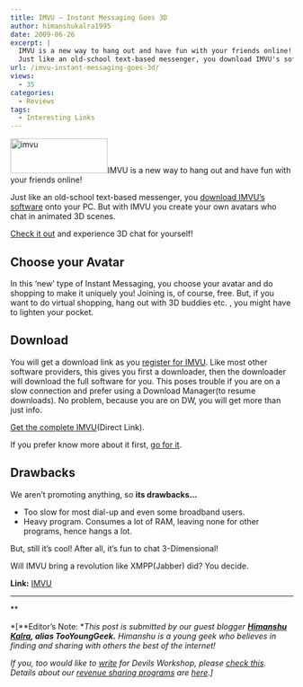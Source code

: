 ```yaml
---
title: IMVU – Instant Messaging Goes 3D
author: himanshukalra1995
date: 2009-06-26
excerpt: |
  IMVU is a new way to hang out and have fun with your friends online!
  Just like an old-school text-based messenger, you download IMVU's software onto your PC. But with IMVU you create your own avatars who chat in animated 3D scenes. Check it out and experience 3D chat for yourself!
url: /imvu-instant-messaging-goes-3d/
views:
  - 35
categories:
  - Reviews
tags:
  - Interesting Links
---
```

<img class="size-full wp-image-11388 alignright" src="http://cdn.devilsworkshop.org/files/2009/06/imvu.jpg" alt="imvu" width="173" height="62" />IMVU is a new way to hang out and have fun with your friends online!

Just like an old-school text-based messenger, you <a href="http://imvu.com/catalog/web_download_steps.php" onclick="_gaq.push(['_trackEvent', 'outbound-article', 'http://imvu.com/catalog/web_download_steps.php', 'download IMVU&#8217;s software']);" >download IMVU&#8217;s software</a> onto your PC. But with IMVU you create your own avatars who chat in animated 3D scenes. <a href="http://imvu.com/" onclick="_gaq.push(['_trackEvent', 'outbound-article', 'http://imvu.com/', '']);" ></a>

<a href="http://imvu.com/" onclick="_gaq.push(['_trackEvent', 'outbound-article', 'http://imvu.com/', 'Check it out']);" >Check it out</a> and experience 3D chat for yourself!

## Choose your Avatar

In this &#8216;new&#8217; type of Instant Messaging, you choose your avatar and do shopping to make it uniquely you! Joining is, of course, free. But, if you want to do virtual shopping, hang out with 3D buddies etc. , you might have to lighten your pocket.

## Download

You will get a download link as you <a href="http://www.imvu.com" onclick="_gaq.push(['_trackEvent', 'outbound-article', 'http://www.imvu.com', 'register for IMVU']);" >register for IMVU</a>. Like most other software providers, this gives you first a downloader, then the downloader will download the full software for you. This poses trouble if you are on a slow connection and prefer using a Download Manager(to resume downloads). No problem, because you are on DW, you will get more than just info.

<a href="http://static.imvu.com/imvufiles/installers/InstallIMVU_411.0_full.exe" onclick="_gaq.push(['_trackEvent', 'outbound-article', 'http://static.imvu.com/imvufiles/installers/InstallIMVU_411.0_full.exe', 'Get the complete IMVU']);" >Get the complete IMVU</a>(Direct Link).

If you prefer know more about it first, <a href="http://www.imvu.com" onclick="_gaq.push(['_trackEvent', 'outbound-article', 'http://www.imvu.com', 'go for it']);" >go for it</a>.

## **Drawbacks**

We aren’t promoting anything, so **its drawbacks…**

  * Too slow for most dial-up and even some broadband users.
  * Heavy program. Consumes a lot of RAM, leaving none for other programs, hence hangs a lot.

But, still it&#8217;s cool! After all, it&#8217;s fun to chat 3-Dimensional!

Will IMVU bring a revolution like XMPP(Jabber) did? You decide.

**Link:** <a href="http://imvu.com/" onclick="_gaq.push(['_trackEvent', 'outbound-article', 'http://imvu.com/', 'IMVU']);" >IMVU</a>

<hr size="2" />

**</p> 

*[**Editor&#8217;s Note: **This post is submitted by our guest blogger **[Himanshu Kalra][1], alias TooYoungGeek.** Himanshu is a young geek who believes in finding and sharing with others the best of the internet!*

*If you, too would like to [write][2] for Devils Workshop, please [check this][2]. Details about our [revenue sharing programs][2] are [here][2].]*

 [1]: http://devilsworkshop.org/get-email-ids-without-any-sign-up/tooyounggeek@gmail.com
 [2]: http://devilsworkshop.org/join-dw/
